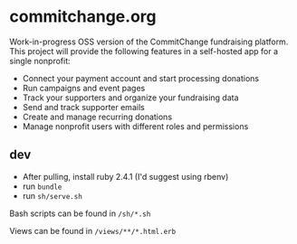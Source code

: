 # commitchange.org

Work-in-progress OSS version of the CommitChange fundraising platform. This project will provide the following features in a self-hosted app for a single nonprofit:

- Connect your payment account and start processing donations
- Run campaigns and event pages
- Track your supporters and organize your fundraising data
- Send and track supporter emails 
- Create and manage recurring donations
- Manage nonprofit users with different roles and permissions

## dev

* After pulling, install ruby 2.4.1 (I'd suggest using rbenv)
* run `bundle`
* run `sh/serve.sh`

Bash scripts can be found in `/sh/*.sh`

Views can be found in `/views/**/*.html.erb`
